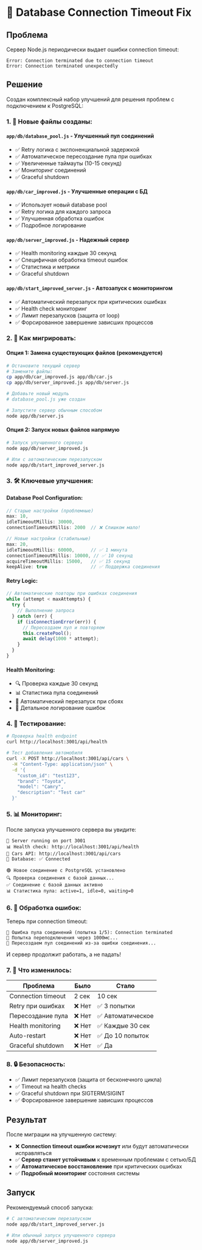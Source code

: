 # 🔧 Database Connection Timeout Fix

## Проблема
Сервер Node.js периодически выдает ошибки connection timeout:
```
Error: Connection terminated due to connection timeout
Error: Connection terminated unexpectedly
```

## Решение

Создан комплексный набор улучшений для решения проблем с подключением к PostgreSQL:

### 1. 📁 Новые файлы созданы:

#### `app/db/database_pool.js` - Улучшенный пул соединений
- ✅ Retry логика с экспоненциальной задержкой
- ✅ Автоматическое пересоздание пула при ошибках
- ✅ Увеличенные таймауты (10-15 секунд)
- ✅ Мониторинг соединений
- ✅ Graceful shutdown

#### `app/db/car_improved.js` - Улучшенные операции с БД
- ✅ Использует новый database pool
- ✅ Retry логика для каждого запроса
- ✅ Улучшенная обработка ошибок
- ✅ Подробное логирование

#### `app/db/server_improved.js` - Надежный сервер
- ✅ Health monitoring каждые 30 секунд
- ✅ Специфичная обработка timeout ошибок
- ✅ Статистика и метрики
- ✅ Graceful shutdown

#### `app/db/start_improved_server.js` - Автозапуск с мониторингом
- ✅ Автоматический перезапуск при критических ошибках
- ✅ Health check мониторинг
- ✅ Лимит перезапусков (защита от loop)
- ✅ Форсированное завершение зависших процессов

### 2. 🔄 Как мигрировать:

#### Опция 1: Замена существующих файлов (рекомендуется)
```bash
# Остановите текущий сервер
# Замените файлы:
cp app/db/car_improved.js app/db/car.js
cp app/db/server_improved.js app/db/server.js

# Добавьте новый модуль
# database_pool.js уже создан

# Запустите сервер обычным способом
node app/db/server.js
```

#### Опция 2: Запуск новых файлов напрямую
```bash
# Запуск улучшенного сервера
node app/db/server_improved.js

# Или с автоматическим перезапуском
node app/db/start_improved_server.js
```

### 3. 🛠️ Ключевые улучшения:

#### Database Pool Configuration:
```javascript
// Старые настройки (проблемные)
max: 10,
idleTimeoutMillis: 30000,
connectionTimeoutMillis: 2000  // ❌ Слишком мало!

// Новые настройки (стабильные)
max: 20,
idleTimeoutMillis: 60000,      // ✅ 1 минута
connectionTimeoutMillis: 10000, // ✅ 10 секунд
acquireTimeoutMillis: 15000,   // ✅ 15 секунд
keepAlive: true                // ✅ Поддержка соединения
```

#### Retry Logic:
```javascript
// Автоматические повторы при ошибках соединения
while (attempt < maxAttempts) {
  try {
    // Выполнение запроса
  } catch (err) {
    if (isConnectionError(err)) {
      // Пересоздаем пул и повторяем
      this.createPool();
      await delay(1000 * attempt);
    }
  }
}
```

#### Health Monitoring:
- 🔍 Проверка каждые 30 секунд
- 📊 Статистика пула соединений
- 🔄 Автоматический перезапуск при сбоях
- 📝 Детальное логирование ошибок

### 4. 🧪 Тестирование:

```bash
# Проверка health endpoint
curl http://localhost:3001/api/health

# Тест добавления автомобиля
curl -X POST http://localhost:3001/api/cars \
  -H "Content-Type: application/json" \
  -d '{
    "custom_id": "test123",
    "brand": "Toyota", 
    "model": "Camry",
    "description": "Test car"
  }'
```

### 5. 📊 Мониторинг:

После запуска улучшенного сервера вы увидите:
```
🚀 Server running on port 3001
📊 Health check: http://localhost:3001/api/health
🚗 Cars API: http://localhost:3001/api/cars
💾 Database: ✅ Connected

🟢 Новое соединение с PostgreSQL установлено
🔍 Проверка соединения с базой данных...
✅ Соединение с базой данных активно
📊 Статистика пула: active=1, idle=0, waiting=0
```

### 6. 🚨 Обработка ошибок:

Теперь при connection timeout:
```
🔴 Ошибка пула соединений (попытка 1/5): Connection terminated
🔄 Попытка переподключения через 1000мс...
🔄 Пересоздаем пул соединений из-за ошибки соединения...
```

И сервер продолжит работать, а не падать!

### 7. 🎯 Что изменилось:

| Проблема | Было | Стало |
|----------|------|-------|
| Connection timeout | 2 сек | 10 сек |
| Retry при ошибках | ❌ Нет | ✅ 3 попытки |
| Пересоздание пула | ❌ Нет | ✅ Автоматическое |
| Health monitoring | ❌ Нет | ✅ Каждые 30 сек |
| Auto-restart | ❌ Нет | ✅ До 10 попыток |
| Graceful shutdown | ❌ Нет | ✅ Да |

### 8. 🔒 Безопасность:

- ✅ Лимит перезапусков (защита от бесконечного цикла)
- ✅ Timeout на health checks
- ✅ Graceful shutdown при SIGTERM/SIGINT
- ✅ Форсированное завершение зависших процессов

## Результат

После миграции на улучшенную систему:
- ❌ **Connection timeout ошибки исчезнут** или будут автоматически исправляться
- ✅ **Сервер станет устойчивым** к временным проблемам с сетью/БД
- ✅ **Автоматическое восстановление** при критических ошибках
- ✅ **Подробный мониторинг** состояния системы

## Запуск

Рекомендуемый способ запуска:
```bash
# С автоматическим перезапуском
node app/db/start_improved_server.js

# Или обычный запуск улучшенного сервера
node app/db/server_improved.js
``` 